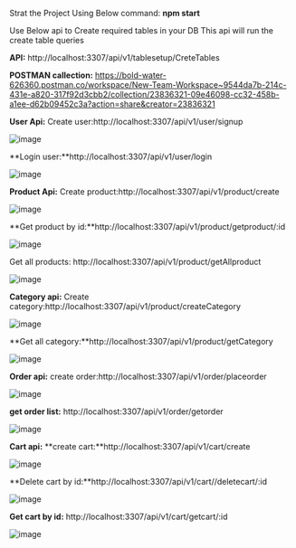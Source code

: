 Strat the Project Using Below command:
**npm start**

Use Below api to Create required tables in your DB
This api will run the create table queries

**API:** http://localhost:3307/api/v1/tablesetup/CreteTables

**POSTMAN callection:**
https://bold-water-626360.postman.co/workspace/New-Team-Workspace~9544da7b-214c-431e-a820-317f92d3cbb2/collection/23836321-09e46098-cc32-458b-a1ee-d62b09452c3a?action=share&creator=23836321

**User Api:**
Create user:http://localhost:3307/api/v1/user/signup

![image](https://github.com/rajithsuvarna/E_Commerce_App_Project/assets/109891044/edbc63fd-e28d-49ac-b499-c09751b07e8d)

**Login user:**http://localhost:3307/api/v1/user/login

![image](https://github.com/rajithsuvarna/E_Commerce_App_Project/assets/109891044/6543a2ff-d07a-41c4-949d-35ace5e33c04)

**Product Api:**
Create product:http://localhost:3307/api/v1/product/create

![image](https://github.com/rajithsuvarna/E_Commerce_App_Project/assets/109891044/0dd8475e-7a03-4651-8ad2-472a48ef62cc)

**Get product by id:**http://localhost:3307/api/v1/product/getproduct/:id

![image](https://github.com/rajithsuvarna/E_Commerce_App_Project/assets/109891044/24d9cf8a-15e0-4205-88cf-f280628635e4)

Get all products: http://localhost:3307/api/v1/product/getAllproduct

![image](https://github.com/rajithsuvarna/E_Commerce_App_Project/assets/109891044/aa4e2346-1e26-4b27-9fab-e038ddf10533)

**Category api:**
Create category:http://localhost:3307/api/v1/product/createCategory

![image](https://github.com/rajithsuvarna/E_Commerce_App_Project/assets/109891044/8ce66a14-b789-4991-90e9-47d5af8bb2aa)

**Get all category:**http://localhost:3307/api/v1/product/getCategory

![image](https://github.com/rajithsuvarna/E_Commerce_App_Project/assets/109891044/2a20c5c0-8d39-4c43-8560-172f4bd62039)

**Order api:**
create order:http://localhost:3307/api/v1/order/placeorder

![image](https://github.com/rajithsuvarna/E_Commerce_App_Project/assets/109891044/a0aba95b-8364-4e37-ad38-a00820c5e93b)

**get order list:**
http://localhost:3307/api/v1/order/getorder

![image](https://github.com/rajithsuvarna/E_Commerce_App_Project/assets/109891044/cfe443ed-6cfe-4f76-83ea-5b074b8d8e7f)

**Cart api:**
**create cart:**http://localhost:3307/api/v1/cart/create

![image](https://github.com/rajithsuvarna/E_Commerce_App_Project/assets/109891044/13c6b9c7-c14c-4908-a0e3-cd42fa2155fd)

**Delete cart by id:**http://localhost:3307/api/v1/cart//deletecart/:id

![image](https://github.com/rajithsuvarna/E_Commerce_App_Project/assets/109891044/eff5c809-c54a-4d00-bfc6-af2963286690)

**Get cart by id:**
http://localhost:3307/api/v1/cart/getcart/:id

![image](https://github.com/rajithsuvarna/E_Commerce_App_Project/assets/109891044/1de4d752-616a-4972-ad6f-eeef534e774d)

